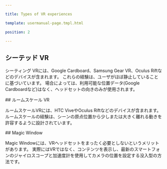 ---
title: Types of VR experiences
template: usermanual-page.tmpl.html
position: 2
---

## シーテッド VR

シーティング VRには、Google Cardboard、Samsung Gear VR、Oculus Riftなどのデバイスが含まれます。 これらの経験は、ユーザがほぼ静止していることに基づいています。 場合によっては、利用可能な位置データ(Google Cardboardなど)はなく、ヘッドセットの向きのみが使用されます。

## ルームスケール VR

ルームスケールVRには、HTC ViveやOculus Riftなどのデバイスが含まれます。 ルームスケールの経験は、シーンの原点位置から少しまたは大きく離れる動きを許容するように設計されています。

## Magic Window

Magic Windowには、VRヘッドセットをまったく必要としないというメリットがあります。 実際にはVRではなく、コンテンツを表示し、最新のスマートフォンのジャイロスコープと加速度計を使用してカメラの位置を設定する没入型の方法です。

